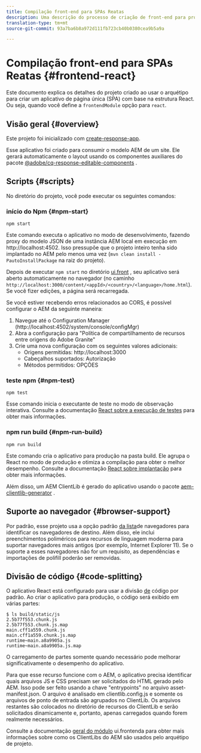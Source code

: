 ```yaml
---
title: Compilação front-end para SPAs Reatas
description: Uma descrição do processo de criação de front-end para projetos SPA baseados em React
translation-type: tm+mt
source-git-commit: 93a7ba6b8a972d111fb723cb40b0380cea9b5a9a

---
```



# Compilação front-end para SPAs Reatas {#frontend-react}

Este documento explica os detalhes do projeto criado ao usar o arquétipo para criar um aplicativo de página única (SPA) com base na estrutura React. Ou seja, quando você define a `frontendModule` opção para `react`.

## Visão geral {#overview}

Este projeto foi inicializado com [create-response-app](https://github.com/facebook/create-react-app).

Esse aplicativo foi criado para consumir o modelo AEM de um site. Ele gerará automaticamente o layout usando os componentes auxiliares do pacote [@adobe/cq-response-editable-components](https://www.npmjs.com/package/@adobe/cq-react-editable-components) .

## Scripts {#scripts}

No diretório do projeto, você pode executar os seguintes comandos:

### início do Npm {#npm-start}

```
npm start
```

Este comando executa o aplicativo no modo de desenvolvimento, fazendo proxy do modelo JSON de uma instância AEM local em execução em http://localhost:4502. Isso pressupõe que o projeto inteiro tenha sido implantado no AEM pelo menos uma vez (`mvn clean install -PautoInstallPackage` na raiz do projeto).

Depois de executar `npm start` no diretório [ui.front](uifrontend.md) , seu aplicativo será aberto automaticamente no navegador (no caminho `http://localhost:3000/content/<appId>/<country>/<language>/home.html`). Se você fizer edições, a página será recarregada.

Se você estiver recebendo erros relacionados ao CORS, é possível configurar o AEM da seguinte maneira:

1. Navegue até o Configuration Manager (http://localhost:4502/system/console/configMgr)
1. Abra a configuração para &quot;Política de compartilhamento de recursos entre origens do Adobe Granite&quot;
1. Crie uma nova configuração com os seguintes valores adicionais:
   * Origens permitidas: http://localhost:3000
   * Cabeçalhos suportados: Autorização
   * Métodos permitidos: OPÇÕES

### teste npm {#npm-test}

```
npm test
```

Esse comando inicia o executante de teste no modo de observação interativa. Consulte a documentação [React sobre a execução de testes](https://facebook.github.io/create-react-app/docs/running-tests) para obter mais informações.

### npm run build {#npm-run-build}

```
npm run build
```

Este comando cria o aplicativo para produção na pasta build. Ele agrupa o React no modo de produção e otimiza a compilação para obter o melhor desempenho. Consulte a documentação [React sobre implantação](https://facebook.github.io/create-react-app/docs/deployment) para obter mais informações.

Além disso, um AEM ClientLib é gerado do aplicativo usando o pacote [aem-clientlib-generator](https://github.com/wcm-io-frontend/aem-clientlib-generator) .

## Suporte ao navegador {#browser-support}

Por padrão, esse projeto usa a opção padrão [da lista](https://github.com/browserslist/browserslist)de navegadores para identificar os navegadores de destino. Além disso, ele inclui preenchimentos poliméricos para recursos de linguagem moderna para suportar navegadores mais antigos (por exemplo, Internet Explorer 11). Se o suporte a esses navegadores não for um requisito, as dependências e importações de polifill poderão ser removidas.

## Divisão de código {#code-splitting}

O aplicativo React está configurado para usar a divisão [de](https://webpack.js.org/guides/code-splitting) código por padrão. Ao criar o aplicativo para produção, o código será exibido em várias partes:

```
$ ls build/static/js
2.5b77f553.chunk.js
2.5b77f553.chunk.js.map
main.cff1a559.chunk.js
main.cff1a559.chunk.js.map
runtime~main.a8a9905a.js
runtime~main.a8a9905a.js.map
```

O carregamento de partes somente quando necessário pode melhorar significativamente o desempenho do aplicativo.

Para que esse recurso funcione com o AEM, o aplicativo precisa identificar quais arquivos JS e CSS precisam ser solicitados do HTML gerado pelo AEM. Isso pode ser feito usando a chave &quot;entrypoints&quot; no arquivo asset-manifest.json. O arquivo é analisado em clientlib.config.js e somente os arquivos de ponto de entrada são agrupados no ClientLib. Os arquivos restantes são colocados no diretório de recursos do ClientLib e serão solicitados dinamicamente e, portanto, apenas carregados quando forem realmente necessários.

Consulte a documentação [geral do módulo](uifrontend.md#clientlibs) ui.frontenda para obter mais informações sobre como os ClientLibs do AEM são usados pelo arquétipo de projeto.
